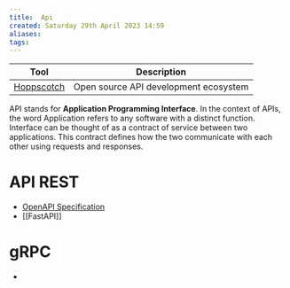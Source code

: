 ```yaml
---
title:  Api
created: Saturday 29th April 2023 14:59
aliases: 
tags: 
---
```


| Tool                                                      | Description                                       |
| --------------------------------------------------------- | ------------------------------------------------- |
| [Hoppscotch](https://github.com/hoppscotch/hoppscotch) | Open source API development ecosystem|


API stands for **Application Programming Interface**. In the context of APIs, the word Application refers to any software with a distinct function. Interface can be thought of as a contract of service between two applications. This contract defines how the two communicate with each other using requests and responses.

# API REST

- [OpenAPI Specification](https://swagger.io/specification/)
- [[FastAPI]]

# gRPC

- 
